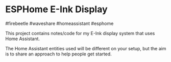 # ESPHome E-Ink Display
#firebeetle
#waveshare
#homeassistant
#esphome

This project contains notes/code for my E-Ink display system that uses Home Assistant.

The Home Assistant entities used will be different on your setup, but the aim is to share an approach to help people get started.
